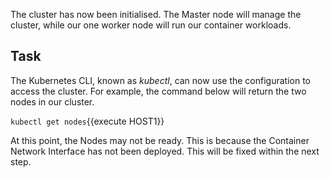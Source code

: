 

The cluster has now been initialised. The Master node will manage the cluster, while our one worker node will run our container workloads.

## Task

The Kubernetes CLI, known as _kubectl_, can now use the configuration to access the cluster. For example, the command below will return the two nodes in our cluster.

`kubectl get nodes`{{execute HOST1}}

At this point, the Nodes may not be ready. This is because the Container Network Interface has not been deployed. This will be fixed within the next step.


